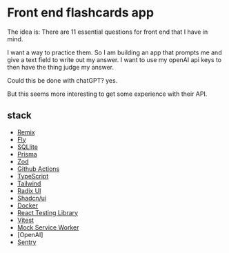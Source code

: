 # Front end flashcards app

The idea is: There are 11 essential questions for front end that I have in mind. 

I want a way to practice them. So I am building an app that prompts me and give a text field to write out my answer. I want to use my openAI api keys to then have the thing judge my answer. 

Could this be done with chatGPT? yes. 

But this seems more interesting to get some experience with their API.

## stack

- [Remix](https://remix.run/)
- [Fly](https://fly.io/)
- [SQLlite](https://sqlite.org/)
- [Prisma](https://www.prisma.io/)
- [Zod](https://zod.dev/)
- [Github Actions](https://github.com/)
- [TypeScript](https://www.typescriptlang.org/)
- [Tailwind](https://tailwindcss.com/)
- [Radix UI](https://www.radix-ui.com/)
- [Shadcn/ui](https://ui.shadcn.com/)
- [Docker](https://www.docker.com/)
- [React Testing Library](https://testing-library.com/)
- [Vitest](https://vitest.dev/)
- [Mock Service Worker](https://mswjs.io/)
- [OpenAI]
- [Sentry](https://sentry.io/welcome/)
